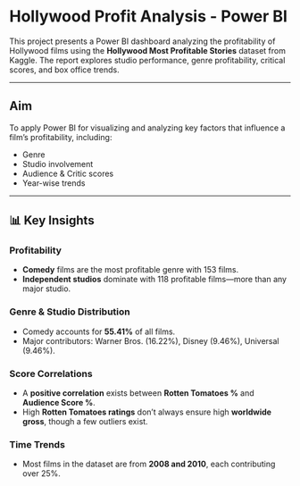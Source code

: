 # Hollywood Profit Analysis - Power BI

This project presents a Power BI dashboard analyzing the profitability of Hollywood films using the **Hollywood Most Profitable Stories** dataset from Kaggle. The report explores studio performance, genre profitability, critical scores, and box office trends.

---

## Aim

To apply Power BI for visualizing and analyzing key factors that influence a film’s profitability, including:
- Genre
- Studio involvement
- Audience & Critic scores
- Year-wise trends

---

## 📊 Key Insights

### Profitability
- **Comedy** films are the most profitable genre with 153 films.
- **Independent studios** dominate with 118 profitable films—more than any major studio.

### Genre & Studio Distribution
- Comedy accounts for **55.41%** of all films.
- Major contributors: Warner Bros. (16.22%), Disney (9.46%), Universal (9.46%).

### Score Correlations
- A **positive correlation** exists between **Rotten Tomatoes %** and **Audience Score %**.
- High **Rotten Tomatoes ratings** don’t always ensure high **worldwide gross**, though a few outliers exist.

### Time Trends
- Most films in the dataset are from **2008 and 2010**, each contributing over 25%.


